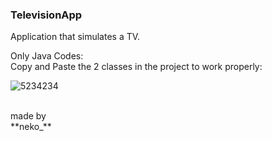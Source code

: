  ### TelevisionApp
<p>Application that simulates a TV.</p>
 
 Only Java Codes:</br>
 Copy and Paste the 2 classes in the project to work properly: 
 
 
![5234234](https://github.com/monocat-neko/televisionApp/assets/129681589/6e90dd8f-f8f7-43fe-a4d7-8872611dd14b)
 
</br>
made by</br>
**neko_**
